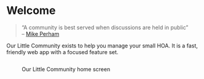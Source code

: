 # Welcome

> “A community is best served when discussions are held in public”\
> – [Mike Perham](https://github.com/sidekiq/sidekiq#problems:~:text=a%20community%20is%20best%20served%20when%20discussions%20are%20held%20in%20public)

Our Little Community exists to help you manage your small HOA. It is a fast, friendly web app with a focused feature set.

<figure><img src="../.gitbook/assets/olc.png" alt=""><figcaption><p>Our Little Community home screen</p></figcaption></figure>
